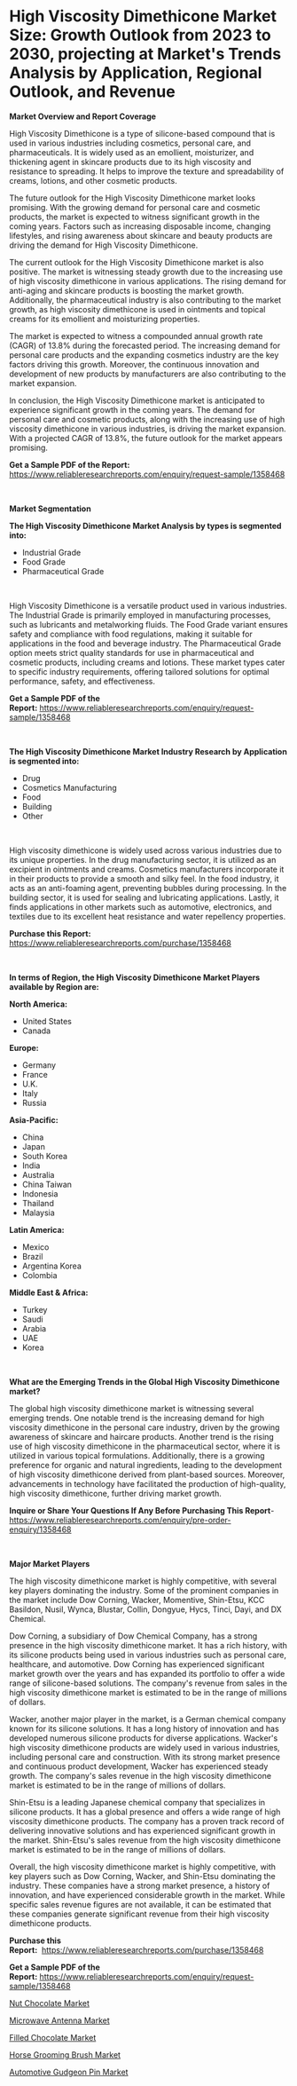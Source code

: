 <p><h1>High Viscosity Dimethicone Market Size: Growth Outlook from 2023 to 2030, projecting at Market's Trends Analysis by Application, Regional Outlook, and Revenue</h1></p><p><strong>Market Overview and Report Coverage</strong></p>
<p><p>High Viscosity Dimethicone is a type of silicone-based compound that is used in various industries including cosmetics, personal care, and pharmaceuticals. It is widely used as an emollient, moisturizer, and thickening agent in skincare products due to its high viscosity and resistance to spreading. It helps to improve the texture and spreadability of creams, lotions, and other cosmetic products.</p><p>The future outlook for the High Viscosity Dimethicone market looks promising. With the growing demand for personal care and cosmetic products, the market is expected to witness significant growth in the coming years. Factors such as increasing disposable income, changing lifestyles, and rising awareness about skincare and beauty products are driving the demand for High Viscosity Dimethicone.</p><p>The current outlook for the High Viscosity Dimethicone market is also positive. The market is witnessing steady growth due to the increasing use of high viscosity dimethicone in various applications. The rising demand for anti-aging and skincare products is boosting the market growth. Additionally, the pharmaceutical industry is also contributing to the market growth, as high viscosity dimethicone is used in ointments and topical creams for its emollient and moisturizing properties.</p><p>The market is expected to witness a compounded annual growth rate (CAGR) of 13.8% during the forecasted period. The increasing demand for personal care products and the expanding cosmetics industry are the key factors driving this growth. Moreover, the continuous innovation and development of new products by manufacturers are also contributing to the market expansion.</p><p>In conclusion, the High Viscosity Dimethicone market is anticipated to experience significant growth in the coming years. The demand for personal care and cosmetic products, along with the increasing use of high viscosity dimethicone in various industries, is driving the market expansion. With a projected CAGR of 13.8%, the future outlook for the market appears promising.</p></p>
<p><strong>Get a Sample PDF of the Report:</strong> <a href="https://www.reliableresearchreports.com/enquiry/request-sample/1358468">https://www.reliableresearchreports.com/enquiry/request-sample/1358468</a></p>
<p>&nbsp;</p>
<p><strong>Market Segmentation</strong></p>
<p><strong>The High Viscosity Dimethicone Market Analysis by types is segmented into:</strong></p>
<p><ul><li>Industrial Grade</li><li>Food Grade</li><li>Pharmaceutical Grade</li></ul></p>
<p>&nbsp;</p>
<p><p>High Viscosity Dimethicone is a versatile product used in various industries. The Industrial Grade is primarily employed in manufacturing processes, such as lubricants and metalworking fluids. The Food Grade variant ensures safety and compliance with food regulations, making it suitable for applications in the food and beverage industry. The Pharmaceutical Grade option meets strict quality standards for use in pharmaceutical and cosmetic products, including creams and lotions. These market types cater to specific industry requirements, offering tailored solutions for optimal performance, safety, and effectiveness.</p></p>
<p><strong>Get a Sample PDF of the Report:</strong>&nbsp;<a href="https://www.reliableresearchreports.com/enquiry/request-sample/1358468">https://www.reliableresearchreports.com/enquiry/request-sample/1358468</a></p>
<p>&nbsp;</p>
<p><strong>The High Viscosity Dimethicone Market Industry Research by Application is segmented into:</strong></p>
<p><ul><li>Drug</li><li>Cosmetics Manufacturing</li><li>Food</li><li>Building</li><li>Other</li></ul></p>
<p>&nbsp;</p>
<p><p>High viscosity dimethicone is widely used across various industries due to its unique properties. In the drug manufacturing sector, it is utilized as an excipient in ointments and creams. Cosmetics manufacturers incorporate it in their products to provide a smooth and silky feel. In the food industry, it acts as an anti-foaming agent, preventing bubbles during processing. In the building sector, it is used for sealing and lubricating applications. Lastly, it finds applications in other markets such as automotive, electronics, and textiles due to its excellent heat resistance and water repellency properties.</p></p>
<p><strong>Purchase this Report:</strong>&nbsp; <a href="https://www.reliableresearchreports.com/purchase/1358468">https://www.reliableresearchreports.com/purchase/1358468</a></p>
<p>&nbsp;</p>
<p><strong>In terms of Region, the High Viscosity Dimethicone Market Players available by Region are:</strong></p>
<p>
    <p> <strong> North America: </strong>
        <ul>
            <li>United States</li>
            <li>Canada</li>
        </ul>
        </p> 
    <p> <strong> Europe: </strong>
        <ul>
            <li>Germany</li>
            <li>France</li>
            <li>U.K.</li>
            <li>Italy</li>
            <li>Russia</li>
        </ul>
        </p> 
    <p> <strong> Asia-Pacific: </strong>
        <ul>
            <li>China</li>
            <li>Japan</li>
            <li>South Korea</li>
            <li>India</li>
            <li>Australia</li>
            <li>China Taiwan</li>
            <li>Indonesia</li>
            <li>Thailand</li>
            <li>Malaysia</li>
        </ul>
        </p> 
    <p> <strong> Latin America: </strong>
        <ul>
            <li>Mexico</li>
            <li>Brazil</li>
            <li>Argentina Korea</li>
            <li>Colombia</li>
        </ul>
        </p> 
    <p> <strong> Middle East & Africa: </strong>
        <ul>
            <li>Turkey</li>
            <li>Saudi</li>
            <li>Arabia</li>
            <li>UAE</li>
            <li>Korea</li>
        </ul>
    </p>
    </p>
<p>&nbsp;</p>
<p><strong>What are the Emerging Trends in the Global High Viscosity Dimethicone market?</strong></p>
<p><p>The global high viscosity dimethicone market is witnessing several emerging trends. One notable trend is the increasing demand for high viscosity dimethicone in the personal care industry, driven by the growing awareness of skincare and haircare products. Another trend is the rising use of high viscosity dimethicone in the pharmaceutical sector, where it is utilized in various topical formulations. Additionally, there is a growing preference for organic and natural ingredients, leading to the development of high viscosity dimethicone derived from plant-based sources. Moreover, advancements in technology have facilitated the production of high-quality, high viscosity dimethicone, further driving market growth.</p></p>
<p><strong>Inquire or Share Your Questions If Any Before Purchasing This Report</strong>- <a href="https://www.reliableresearchreports.com/enquiry/pre-order-enquiry/1358468">https://www.reliableresearchreports.com/enquiry/pre-order-enquiry/1358468</a></p>
<p>&nbsp;</p>
<p><strong>Major Market Players</strong></p>
<p><p>The high viscosity dimethicone market is highly competitive, with several key players dominating the industry. Some of the prominent companies in the market include Dow Corning, Wacker, Momentive, Shin-Etsu, KCC Basildon, Nusil, Wynca, Blustar, Collin, Dongyue, Hycs, Tinci, Dayi, and DX Chemical.</p><p>Dow Corning, a subsidiary of Dow Chemical Company, has a strong presence in the high viscosity dimethicone market. It has a rich history, with its silicone products being used in various industries such as personal care, healthcare, and automotive. Dow Corning has experienced significant market growth over the years and has expanded its portfolio to offer a wide range of silicone-based solutions. The company's revenue from sales in the high viscosity dimethicone market is estimated to be in the range of millions of dollars.</p><p>Wacker, another major player in the market, is a German chemical company known for its silicone solutions. It has a long history of innovation and has developed numerous silicone products for diverse applications. Wacker's high viscosity dimethicone products are widely used in various industries, including personal care and construction. With its strong market presence and continuous product development, Wacker has experienced steady growth. The company's sales revenue in the high viscosity dimethicone market is estimated to be in the range of millions of dollars.</p><p>Shin-Etsu is a leading Japanese chemical company that specializes in silicone products. It has a global presence and offers a wide range of high viscosity dimethicone products. The company has a proven track record of delivering innovative solutions and has experienced significant growth in the market. Shin-Etsu's sales revenue from the high viscosity dimethicone market is estimated to be in the range of millions of dollars.</p><p>Overall, the high viscosity dimethicone market is highly competitive, with key players such as Dow Corning, Wacker, and Shin-Etsu dominating the industry. These companies have a strong market presence, a history of innovation, and have experienced considerable growth in the market. While specific sales revenue figures are not available, it can be estimated that these companies generate significant revenue from their high viscosity dimethicone products.</p></p>
<p><strong>Purchase this Report:</strong>&nbsp;&nbsp;<a href="https://www.reliableresearchreports.com/purchase/1358468">https://www.reliableresearchreports.com/purchase/1358468</a></p>
<p></p>
<p><strong>Get a Sample PDF of the Report:</strong>&nbsp;<a href="https://www.reliableresearchreports.com/enquiry/request-sample/1358468">https://www.reliableresearchreports.com/enquiry/request-sample/1358468</a></p>
<p><p><a href="https://www.linkedin.com/pulse/nut-chocolate-market-insights-players-forecast-till-2030-dc6bf/">Nut Chocolate Market</a></p><p><a href="https://medium.com/@tobyyundt2023/microwave-antenna-market-size-growth-forecast-2023-2030-479c02dba6d9">Microwave Antenna Market</a></p><p><a href="https://www.linkedin.com/pulse/filled-chocolate-market-share-amp-new-trends-analysis-ro5hf/">Filled Chocolate Market</a></p><p><a href="https://www.linkedin.com/pulse/horse-grooming-brush-market-share-amp-new-trends-r4e5f/">Horse Grooming Brush Market</a></p><p><a href="https://medium.com/@darianswift1922/automotive-gudgeon-pin-market-size-growth-forecast-2023-2030-3c772e2be7ce">Automotive Gudgeon Pin Market</a></p></p>